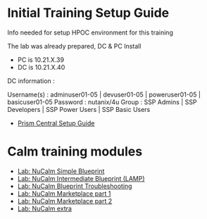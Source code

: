 # Initial Training Setup Guide

Info needed for setup HPOC environment for this training

The lab was already prepared, DC & PC Install

- PC is 10.21.X.39
- DC is 10.21.X.40

DC information :

Username(s) : adminuser01-05 | devuser01-05   | poweruser01-05  | basicuser01-05
Password :    nutanix/4u 
Group :       SSP Admins     | SSP Developers | SSP Power Users | SSP Basic Users

- [Prism Central Setup Guide](./prism_central/prism_central_setup.rst)

# Calm training modules

- [Lab: NuCalm Simple Blueprint](./lab1/calm_workshop_lab1.rst)
- [Lab: NuCalm Intermediate Blueprint (LAMP)](./lab2/calm_workshop_lab2.rst)
- [Lab: NuCalm Blueprint Troubleshooting](./lab3/calm_workshop_lab3_troubleshooting.rst)
- [Lab: NuCalm Marketplace part 1](./lab4/calm_workshop_lab4_marketplace.rst)
- [Lab: NuCalm Marketplace part 2](./lab8/calm_workshop_lab8_marketplace.rst)
- [Lab: NuCalm extra](./lab17/calm_workshop_extra.rst)
